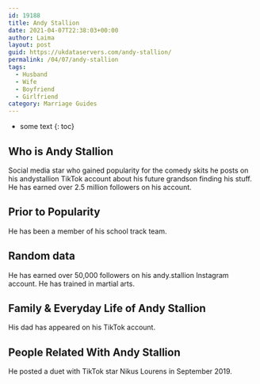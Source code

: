 ```yaml
---
id: 19188
title: Andy Stallion
date: 2021-04-07T22:38:03+00:00
author: Laima
layout: post
guid: https://ukdataservers.com/andy-stallion/
permalink: /04/07/andy-stallion
tags:
  - Husband
  - Wife
  - Boyfriend
  - Girlfriend
category: Marriage Guides
---
```


* some text
{: toc}


## Who is Andy Stallion
                  
                  
                  
Social media star who gained popularity for the comedy skits he posts on his andystallion TikTok account about his future grandson finding his stuff. He has earned over 2.5 million followers on his account. 
                  
              
            
              
            
                
                
                
## Prior to Popularity
                  
                  
                  
He has been a member of his school track team. 
                  
              
            
              
            
                
                
                
## Random data
                  
                  
                  
He has earned over 50,000 followers on his andy.stallion Instagram account. He has trained in martial arts. 
                  
              
            
              
            
                
                
                
## Family & Everyday Life of Andy Stallion
                  
                  
                  
His dad has appeared on his TikTok account. 
                  
              
            
              
            
                
                
                
## People Related With Andy Stallion
                  
                  
                  
He posted a duet with TikTok star Nikus Lourens in September 2019. 
                  
              
            
              
            
                
              
            
              
              
            
            
              
            
          
          
          
